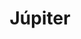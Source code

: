 ---
title: "Júpiter"
url: /ciudad-autonoma-de-buenos-aires/jupiter-avenida-alvarez-thomas/
shop: Allgemein
---